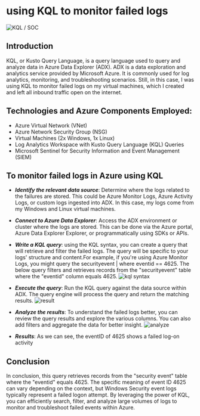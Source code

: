 # using KQL to monitor failed logs
![KQL / SOC](https://imgur.com/JNUk7Iu.png)

## Introduction

 KQL, or Kusto Query Language, is a query language used to query and analyze data in Azure Data Explorer (ADX). ADX is a data exploration and analytics service provided by Microsoft Azure. It is commonly used for log analytics, monitoring, and troubleshooting scenarios. Still, in this case, I was using KQL to monitor failed logs on my virtual machines, which I created and left all inbound traffic open on the internet.

 ## Technologies and Azure Components Employed:

- Azure Virtual Network (VNet)
- Azure Network Security Group (NSG)
- Virtual Machines (2x Windows, 1x Linux)
- Log Analytics Workspace with Kusto Query Language (KQL) Queries
- Microsoft Sentinel for Security Information and Event Management (SIEM)

## To monitor failed logs in Azure using KQL
- <b>*Identify the relevant data source*</b>: Determine where the logs related to the failures are stored. This could be Azure Monitor Logs, Azure Activity Logs, or custom logs ingested into ADX. In this case, my logs come from my Windows and Linux virtual machines.

- <b>*Connect to Azure Data Explorer*</b>: Access the ADX environment or cluster where the logs are stored. This can be done via the Azure portal, Azure Data Explorer Explorer, or programmatically using SDKs or APIs.
  
- <b>*Write a KQL query*</b>: using the KQL syntax, you can create a query that will retrieve and filter the failed logs. The query will be specific to your logs' structure and content.For example, if you're using Azure Monitor Logs, you might query the securityevent | where eventid == 4625. The below query filters and retrieves  records from the "securityevent" table where the "eventid" column equals 4625.
  ![kql syntax](https://imgur.com/ebBRF9E.png)

- <b>*Execute the query*</b>: Run the KQL query against the data source within ADX. The query engine will process the query and return the matching results.
![result](https://imgur.com/CwnHjFJ.png)  

- <b>*Analyze the results*</b>: To understand the failed logs better, you can review the query results and explore the various columns. You can also add filters and aggregate the data for better insight.
  ![analyze](https://imgur.com/CLA4iDz.png)
- <b>*Results*</b>: As we can see, the  eventID of 4625 shows a failed log-on activity
## Conclusion
In conclusion, this query retrieves records from the "security event" table where the "eventid" equals 4625. The specific meaning of event ID 4625 can vary depending on the context, but Windows Security event logs typically represent a failed logon attempt.
By leveraging the power of KQL, you can efficiently search, filter, and analyze large volumes of logs to monitor and troubleshoot failed events within Azure.
  
